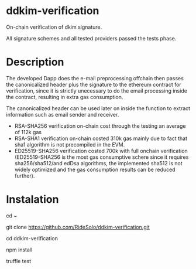# ddkim-verification

On-chain verification of dkim signature.

All signature schemes and all tested providers passed the tests phase.

# Description

The developed Dapp does the e-mail preprocessing offchain then passes the canonicalized header plus the signature to the ethereum contract for verification, since it is strictly unecessary to do the email processing inside the contract, resulting in extra gas consumption.

The canonicalized header can  be used later on inside the function to extract information such as email sender and receiver.

- RSA-SHA256 verification on-chain cost through the testing an average of 112k gas 
- RSA-SHA1 verification on-chain costed  310k gas mainly due to fact that sha1 algorithm is not precompiled in the EVM.
- ED25519-SHA256 verification costed 700k with full onchain verification (ED25519-SHA256 is the most gas consumptive schere since it requires sha256/sha512/and edDsa algorithms, the implemented sha512 is not widely optimized and the gas consumption results can be reduced further).

# Instalation

cd ~

git clone https://github.com/RideSolo/ddkim-verification.git

cd ddkim-verification

npm install

truffle test
